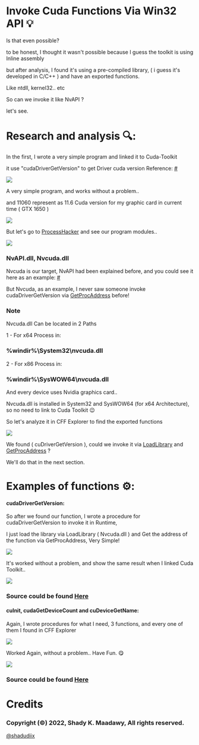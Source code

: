 # Invoke Cuda Functions Via Win32 API :bulb:

Is that even possible? 

to be honest, I thought it wasn't possible because I guess the toolkit is using Inline assembly

but after analysis, I found it's using a pre-compiled library, ( i guess it's developed in C/C++ ) and have an exported functions.

Like ntdll, kernel32.. etc

So can we invoke it like NvAPI ?

let's see.

Research and analysis :mag::
=======

In the first, I wrote a very simple program and linked it to Cuda-Toolkit

it use "cudaDriverGetVersion" to get Driver cuda version Reference: [#](https://docs.nvidia.com/cuda/cuda-runtime-api/group__CUDART____VERSION.html)

![](https://raw.githubusercontent.com/shadudiix/Invoke-Cuda-Functions-Via-Win32-API/main/Pictures/1.png)

A very simple program, and works without a problem..

and 11060 represent as 11.6 Cuda version for my graphic card in current time ( GTX 1650 )

![](https://raw.githubusercontent.com/shadudiix/Invoke-Cuda-Functions-Via-Win32-API/main/Pictures/2.png)

But let's go to [ProcessHacker](https://github.com/processhacker) and see our program modules..

![](https://raw.githubusercontent.com/shadudiix/Invoke-Cuda-Functions-Via-Win32-API/main/Pictures/3.png)

### NvAPI.dll, Nvcuda.dll

Nvcuda is our target, NvAPI had been explained before, and you could see it here as an example: [#](https://github.com/JeremyMain/NVAPIQuery-Windows-)

But Nvcuda, as an example, I never saw someone invoke cudaDriverGetVersion via [GetProcAddress](https://docs.microsoft.com/en-us/windows/win32/api/libloaderapi/nf-libloaderapi-getprocaddress) before!

### Note

Nvcuda.dll Can be located in 2 Paths

1 - For x64 Process in: 

### %windir%\System32\nvcuda.dll

2 - For x86 Process in:

### %windir%\SysWOW64\nvcuda.dll

And every device uses Nvidia graphics card..

Nvcuda.dll is installed in System32 and SysWOW64 (for x64 Architecture), so no need to link to Cuda Toolkit :wink:

So let's analyze it in CFF Explorer to find the exported functions 

![](https://raw.githubusercontent.com/shadudiix/Invoke-Cuda-Functions-Via-Win32-API/main/Pictures/4.png)

We found ( cuDriverGetVersion ), could we invoke it via [LoadLibrary](https://docs.microsoft.com/en-us/windows/win32/api/libloaderapi/nf-libloaderapi-loadlibrarya) and [GetProcAddress](https://docs.microsoft.com/en-us/windows/win32/api/libloaderapi/nf-libloaderapi-getprocaddress) ? 

We'll do that in the next section.

# Examples of functions :gear:: 

#### cudaDriverGetVersion: 

So after we found our function, I wrote a procedure for cudaDriverGetVersion to invoke it in Runtime, 

I just load the library via LoadLibrary ( Nvcuda.dll ) and Get the address of the function via GetProcAddress, Very Simple!

![](https://raw.githubusercontent.com/shadudiix/Invoke-Cuda-Functions-Via-Win32-API/main/Pictures/5.png)

It's worked without a problem, and show the same result when I linked Cuda Toolkit..

![](https://raw.githubusercontent.com/shadudiix/Invoke-Cuda-Functions-Via-Win32-API/main/Pictures/6.png)

### Source could be found [Here](https://github.com/shadudiix/Invoke-Cuda-Functions-Via-Win32-API/blob/main/cudaDriverGetVersion.cpp)

#### cuInit, cudaGetDeviceCount and cuDeviceGetName:

Again, I wrote procedures for what I need, 3 functions, and every one of them I found in CFF Explorer

![](https://raw.githubusercontent.com/shadudiix/Invoke-Cuda-Functions-Via-Win32-API/main/Pictures/7.png)

Worked Again, without a problem.. Have Fun. :yum:	

![](https://raw.githubusercontent.com/shadudiix/Invoke-Cuda-Functions-Via-Win32-API/main/Pictures/8.png)

### Source could be found [Here](https://github.com/shadudiix/Invoke-Cuda-Functions-Via-Win32-API/blob/main/GetDeviceName.cpp)

# Credits
### Copyright (©) 2022, Shady K. Maadawy, All rights reserved.
  [@shadudiix](https://github.com/shadudiix)
